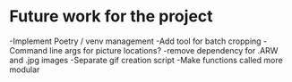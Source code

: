 # Future work for the project
-Implement Poetry / venv management
-Add tool for batch cropping
-Command line args for picture locations?
-remove dependency for .ARW and .jpg images
-Separate gif creation script
-Make functions called more modular